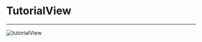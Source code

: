# TutorialView

_____


![tutorialView](https://media.giphy.com/media/mNa43CZ2a23OP0D3AA/giphy.gif)
